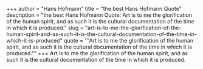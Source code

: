 +++
author = "Hans Hofmann"
title = "the best Hans Hofmann Quote"
description = "the best Hans Hofmann Quote: Art is to me the glorification of the human spirit, and as such it is the cultural documentation of the time in which it is produced."
slug = "art-is-to-me-the-glorification-of-the-human-spirit-and-as-such-it-is-the-cultural-documentation-of-the-time-in-which-it-is-produced"
quote = '''Art is to me the glorification of the human spirit, and as such it is the cultural documentation of the time in which it is produced.'''
+++
Art is to me the glorification of the human spirit, and as such it is the cultural documentation of the time in which it is produced.
